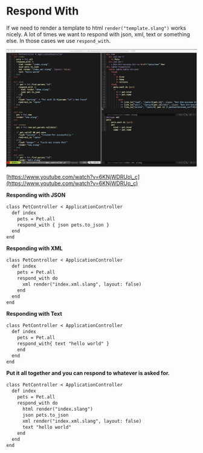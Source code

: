 # Respond With

If we need to render a template to html `render("template.slang")` works nicely. A lot of times we want to respond with json, xml, text or something else. In those cases we use `respond_with`.

![Respond\_with Demo](https://raw.githubusercontent.com/amberframework/site-assets/master/videos/responding-to-multiple-response-types.gif?raw=true)

[https://www.youtube.com/watch?v=6KNjWDRUo\_c](https://www.youtube.com/watch?v=6KNjWDRUo_c)

**Responding with JSON**

```text
class PetController < ApplicationController
  def index
    pets = Pet.all
    respond_with { json pets.to_json }
  end
end
```

**Responding with XML**

```text
class PetController < ApplicationController
  def index
    pets = Pet.all
    respond_with do
      xml render("index.xml.slang", layout: false)
    end
  end
end
```

**Responding with Text**

```text
class PetController < ApplicationController
  def index
    pets = Pet.all
    respond_with{ text "hello world" }
    end
  end
end
```

**Put it all together and you can respond to whatever is asked for.**

```text
class PetController < ApplicationController
  def index
    pets = Pet.all
    respond_with do
      html render("index.slang")
      json pets.to_json
      xml render("index.xml.slang", layout: false)
      text "hello world"
    end
  end
end
```

